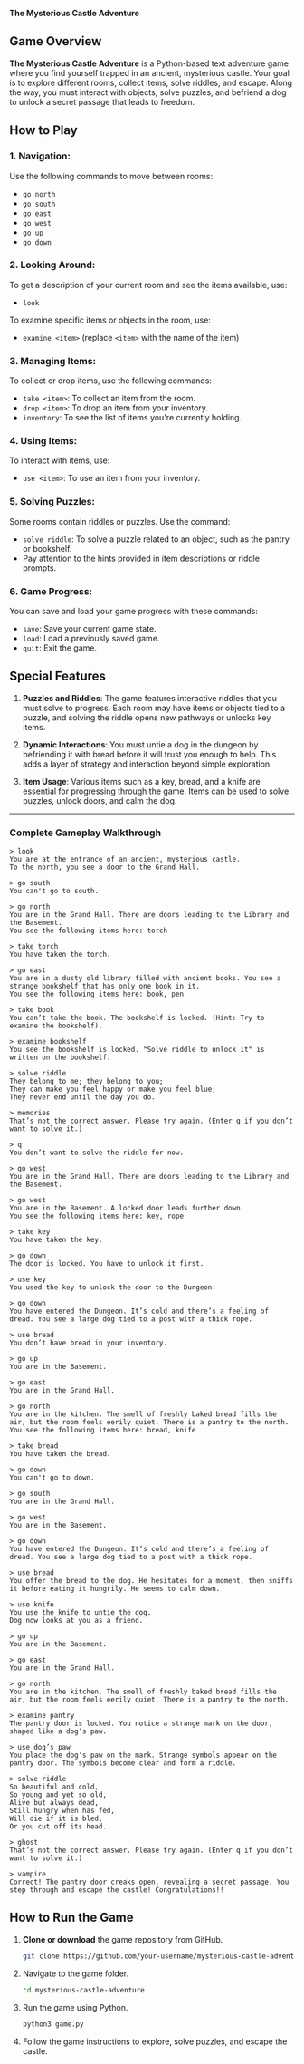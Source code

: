 **The Mysterious Castle Adventure**

## **Game Overview**
**The Mysterious Castle Adventure** is a Python-based text adventure game where you find yourself trapped in an ancient, mysterious castle. Your goal is to explore different rooms, collect items, solve riddles, and escape. Along the way, you must interact with objects, solve puzzles, and befriend a dog to unlock a secret passage that leads to freedom.

## **How to Play**

### **1. Navigation:**
Use the following commands to move between rooms:
- `go north`
- `go south`
- `go east`
- `go west`
- `go up`
- `go down`

### **2. Looking Around:**
To get a description of your current room and see the items available, use:
- `look`

To examine specific items or objects in the room, use:
- `examine <item>` (replace `<item>` with the name of the item)

### **3. Managing Items:**
To collect or drop items, use the following commands:
- `take <item>`: To collect an item from the room.
- `drop <item>`: To drop an item from your inventory.
- `inventory`: To see the list of items you're currently holding.

### **4. Using Items:**
To interact with items, use:
- `use <item>`: To use an item from your inventory.

### **5. Solving Puzzles:**
Some rooms contain riddles or puzzles. Use the command:
- `solve riddle`: To solve a puzzle related to an object, such as the pantry or bookshelf.
- Pay attention to the hints provided in item descriptions or riddle prompts.

### **6. Game Progress:**
You can save and load your game progress with these commands:
- `save`: Save your current game state.
- `load`: Load a previously saved game.
- `quit`: Exit the game.

## **Special Features**

1. **Puzzles and Riddles**: The game features interactive riddles that you must solve to progress. Each room may have items or objects tied to a puzzle, and solving the riddle opens new pathways or unlocks key items.
   
2. **Dynamic Interactions**: You must untie a dog in the dungeon by befriending it with bread before it will trust you enough to help. This adds a layer of strategy and interaction beyond simple exploration.

3. **Item Usage**: Various items such as a key, bread, and a knife are essential for progressing through the game. Items can be used to solve puzzles, unlock doors, and calm the dog.

---

### **Complete Gameplay Walkthrough**

```
> look
You are at the entrance of an ancient, mysterious castle.
To the north, you see a door to the Grand Hall.

> go south
You can't go to south.

> go north
You are in the Grand Hall. There are doors leading to the Library and the Basement.
You see the following items here: torch

> take torch
You have taken the torch.

> go east
You are in a dusty old library filled with ancient books. You see a strange bookshelf that has only one book in it.
You see the following items here: book, pen

> take book
You can’t take the book. The bookshelf is locked. (Hint: Try to examine the bookshelf).

> examine bookshelf
You see the bookshelf is locked. "Solve riddle to unlock it" is written on the bookshelf.

> solve riddle
They belong to me; they belong to you;
They can make you feel happy or make you feel blue;
They never end until the day you do.

> memories
That’s not the correct answer. Please try again. (Enter q if you don’t want to solve it.)

> q
You don’t want to solve the riddle for now.

> go west
You are in the Grand Hall. There are doors leading to the Library and the Basement.

> go west
You are in the Basement. A locked door leads further down.
You see the following items here: key, rope

> take key
You have taken the key.

> go down
The door is locked. You have to unlock it first.

> use key
You used the key to unlock the door to the Dungeon.

> go down
You have entered the Dungeon. It’s cold and there’s a feeling of dread. You see a large dog tied to a post with a thick rope.

> use bread
You don’t have bread in your inventory.

> go up
You are in the Basement.

> go east
You are in the Grand Hall.

> go north
You are in the kitchen. The smell of freshly baked bread fills the air, but the room feels eerily quiet. There is a pantry to the north.
You see the following items here: bread, knife

> take bread
You have taken the bread.

> go down
You can't go to down.

> go south
You are in the Grand Hall.

> go west
You are in the Basement.

> go down
You have entered the Dungeon. It’s cold and there’s a feeling of dread. You see a large dog tied to a post with a thick rope.

> use bread
You offer the bread to the dog. He hesitates for a moment, then sniffs it before eating it hungrily. He seems to calm down.

> use knife
You use the knife to untie the dog.
Dog now looks at you as a friend.

> go up
You are in the Basement.

> go east
You are in the Grand Hall.

> go north
You are in the kitchen. The smell of freshly baked bread fills the air, but the room feels eerily quiet. There is a pantry to the north.

> examine pantry
The pantry door is locked. You notice a strange mark on the door, shaped like a dog’s paw.

> use dog’s paw
You place the dog's paw on the mark. Strange symbols appear on the pantry door. The symbols become clear and form a riddle.

> solve riddle
So beautiful and cold,
So young and yet so old,
Alive but always dead,
Still hungry when has fed,
Will die if it is bled,
Or you cut off its head.

> ghost
That’s not the correct answer. Please try again. (Enter q if you don’t want to solve it.)

> vampire
Correct! The pantry door creaks open, revealing a secret passage. You step through and escape the castle! Congratulations!!
```

## **How to Run the Game**

1. **Clone or download** the game repository from GitHub.
   ```bash
   git clone https://github.com/your-username/mysterious-castle-adventure.git
   ```

2. Navigate to the game folder.
   ```bash
   cd mysterious-castle-adventure
   ```

3. Run the game using Python.
   ```bash
   python3 game.py
   ```

4. Follow the game instructions to explore, solve puzzles, and escape the castle.

